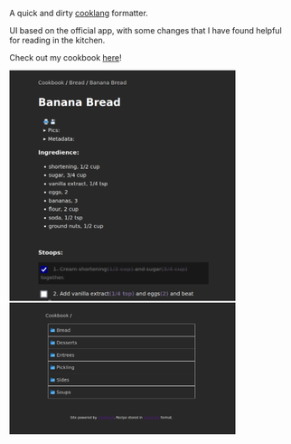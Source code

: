 A quick and dirty [cooklang](https://cooklang.org/) formatter.

UI based on the official app, with some changes that I have found helpful for reading in the kitchen.

Check out my cookbook [here](https://cookbook.samclot.com/)!

<img src="https://raw.githubusercontent.com/gardenrobot/cookbook/main/static/screenshot-recipe.png" width="400" />
<img src="https://raw.githubusercontent.com/gardenrobot/cookbook/main/static/screenshot-folder.png" width="400" />
